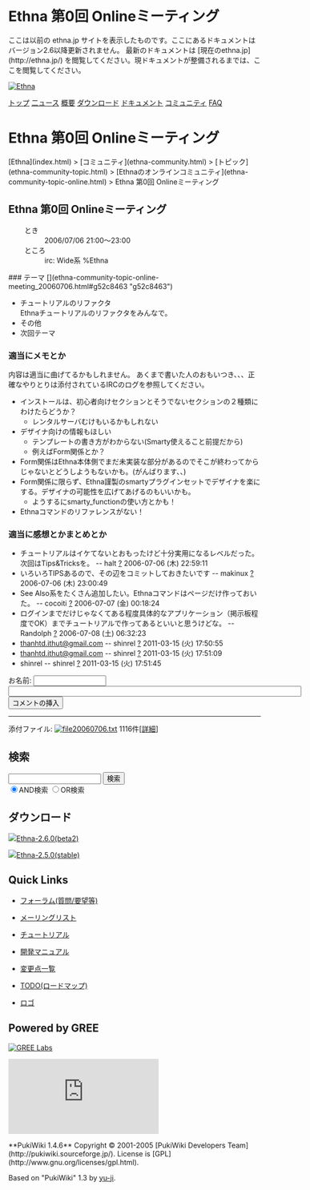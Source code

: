 # Ethna 第0回 Onlineミーティング
 <link rel="stylesheet" href="skin/ethna/ethna.css" title="ethna" type="text/css" charset="utf-8">

 <link rel="alternate" type="application/rss+xml" title="RSS" href="cmd=rss.html">

 <script type="text/javascript" src="skin/trackback.js"></script>

</head>
ここは以前の ethna.jp サイトを表示したものです。ここにあるドキュメントはバージョン2.6以降更新されません。  
最新のドキュメントは [現在のethna.jp](http://ethna.jp/) を閲覧してください。現ドキュメントが整備されるまでは、ここを閲覧してください。

<!-- ??BEGIN id:wrapper --><!-- ?? Navigator ?? ======================================================= -->

[![Ethna](image/navlogo.gif)](/)

[トップ](ethna.html "ethna (11d)") [二ュース](ethna-news.html "ethna-news (11d)") [概要](ethna-about.html "ethna-about (11d)") [ダウンロード](ethna-download.html "ethna-download (25d)") [ドキュメント](ethna-document.html "ethna-document (884d)") [コミュニティ](ethna-community.html "ethna-community (619d)") [FAQ](ethna-document-faq.html "ethna-document-faq (1240d)")

<!-- ?? Header ?? ========================================================== -->

# Ethna 第0回 Onlineミーティング 

<!-- ?? Content ?? ========================================================= -->
<!-- ??BEGIN id:main -->
<!-- ??BEGIN id:wrap_content -->
<!-- ??BEGIN id:content -->
<!-- ??BEGIN id:page_navigator -->
<!-- ??END id:PageNavigator -->
<!-- ??BEGIN id:body --> [Ethna](index.html) > [コミュニティ](ethna-community.html) > [トピック](ethna-community-topic.html) > [Ethnaのオンラインコミュニティ](ethna-community-topic-online.html) > Ethna 第0回 Onlineミーティング 
## Ethna 第0回 Onlineミーティング [](ethna-community-topic-online-meeting_20060706.html#w583fbd8 "w583fbd8")
<dl class="list1" style="padding-left:16px;margin-left:16px">
<dt>とき</dt>
<dd>2006/07/06 21:00〜23:00</dd>
<dt>ところ</dt>
<dd>irc: Wide系 %Ethna</dd>
</dl>
### テーマ [](ethna-community-topic-online-meeting_20060706.html#g52c8463 "g52c8463")

- チュートリアルのリファクタ  
Ethnaチュートリアルのリファクタをみんなで。
- その他
- 次回テーマ

### 適当にメモとか [](ethna-community-topic-online-meeting_20060706.html#vfa06201 "vfa06201")

内容は適当に曲げてるかもしれません。 あくまで書いた人のおもいつき、、、正確なやりとりは添付されているIRCのログを参照してください。

- インストールは、初心者向けセクションとそうでないセクションの２種類にわけたらどうか？
  - レンタルサーバむけもいるかもしれない
- デザイナ向けの情報もほしい
  - テンプレートの書き方がわからない(Smarty使えること前提だから)
  - 例えばForm関係とか？
- Form関係はEthna本体側でまだ未実装な部分があるのでそこが終わってからじゃないとどうしようもないかも。(がんばります、、)
- Form関係に限らず、Ethna謹製のsmartyプラグインセットでデザイナを楽にする。デザイナの可能性を広げてあげるのもいいかも。
  - ようするにsmarty\_functionの使い方とかも！
- Ethnaコマンドのリファレンスがない！

### 適当に感想とかまとめとか [](ethna-community-topic-online-meeting_20060706.html#sce615c0 "sce615c0")

- チュートリアルはイケてないとおもったけど十分実用になるレベルだった。次回はTips&Tricksを。 -- halt [?](cmd=edit&page=halt&refer=ethna-community-topic-online-meeting_20060706.html) 2006-07-06 (木) 22:59:11
- いろいろTIPSあるので、その辺をコミットしておきたいです -- makinux [?](cmd=edit&page=makinux&refer=ethna-community-topic-online-meeting_20060706.html) 2006-07-06 (木) 23:00:49
- See Also系をたくさん追加したい。Ethnaコマンドはページだけ作っておいた。 -- cocoiti [?](cmd=edit&page=cocoiti&refer=ethna-community-topic-online-meeting_20060706.html) 2006-07-07 (金) 00:18:24
- ログインまでだけじゃなくてある程度具体的なアプリケーション（掲示板程度でOK）までチュートリアルで作ってあるといいと思うけどな。 -- Randolph [?](cmd=edit&page=Randolph&refer=ethna-community-topic-online-meeting_20060706.html) 2006-07-08 (土) 06:32:23
- [thanhtd.ithut@gmail.com](mailto:thanhtd.ithut@gmail.com) -- shinrel [?](cmd=edit&page=shinrel&refer=ethna-community-topic-online-meeting_20060706.html) 2011-03-15 (火) 17:50:55
- [thanhtd.ithut@gmail.com](mailto:thanhtd.ithut@gmail.com) -- shinrel [?](cmd=edit&page=shinrel&refer=ethna-community-topic-online-meeting_20060706.html) 2011-03-15 (火) 17:51:09
- shinrel -- shinrel [?](cmd=edit&page=shinrel&refer=ethna-community-topic-online-meeting_20060706.html) 2011-03-15 (火) 17:51:45
  
<form action="http://ethna.jp/index.php" method="post"> 
<div><input type="hidden" name="encode_hint" value="ぷ"></div>
 <div>
  <input type="hidden" name="plugin" value="comment">
  <input type="hidden" name="refer" value="ethna-community-topic-online-meeting_20060706">
  <input type="hidden" name="comment_no" value="0">
  <input type="hidden" name="nodate" value="0">
  <input type="hidden" name="above" value="1">
  <input type="hidden" name="digest" value="f49b14f1d7310815fea1394f75415919">
  <label for="_p_comment_name_0">お名前: </label><input type="text" name="name" id="_p_comment_name_0" size="15">

  <input type="text" name="msg" id="_p_comment_comment_0" size="70">
  <input type="submit" name="comment" value="コメントの挿入">
 </div>
</form>
<!-- ??END id:body -->
<!-- ??BEGIN id:summary --><!-- ??END id:note -->
<!-- ??BEGIN id:trackback -->
<!-- ?? END id:trackback --><!-- ?? BEGIN id:attach -->

* * *
添付ファイル: [![file](image/file.png)20060706.txt](plugin=attach&pcmd=open&file=20060706.txt&refer=ethna-community-topic-online-meeting_20060706.html "2008/06/02 16:35:57 44.9KB") 1116件[[詳細](plugin=attach&pcmd=info&file=20060706.txt&refer=ethna-community-topic-online-meeting_20060706.html "添付ファイルの情報")]
<!-- ?? END id:attach -->
<!-- ?? END id:summary -->
<!-- ??END id:content -->
<!-- ?? END id:wrap_content --><!-- ??sidebar?? ========================================================== -->
<!-- ??BEGIN id:wrap_sidebar -->

<!-- ??BEGIN id:search_form -->

## 検索

<form action="http://ethna.jp/index.php?cmd=search" method="post">
            <input type="hidden" name="encode_hint" value="??">
            <input type="text" name="word" value="" size="20">
            <input type="submit" value="検索"><br>
            <input type="radio" name="type" value="AND" checked id="and_search"><label for="and_search">AND検索</label>
            <input type="radio" name="type" value="OR" id="or_search"><label for="or_search">OR検索</label>
    </form>

<!-- END id:search_form -->
<!-- ??BEGIN id:download_link -->

## ダウンロード

[![](image/minilogo.gif)Ethna-2.6.0(beta2)](ethna-download.html)

[![](image/minilogo.gif)Ethna-2.5.0(stable)](ethna-download.html)

<!-- END id:download_link -->
<!-- ??BEGIN id:download_link -->

## Quick Links

- [フォーラム(質問/要望等)](ethna-community-forum.html)
- [メーリングリスト](http://ml.ethna.jp/mailman/listinfo/users)

- [チュートリアル](ethna-document-tutorial.html)
- [開発マニュアル](ethna-document-dev_guide.html)
- [変更点一覧](ethna-document-changes.html)

- [TODO(ロードマップ)](TODO.html)
- [ロゴ](ethna-logo.html)

<!-- END id:download_link -->
<!-- ??BEGIN id:search_form -->

## Powered by GREE

 [![GREE Labs](http://labs.gree.jp/image/greelabs_logo.gif)](http://labs.gree.jp/)

<!-- END id:search_form -->
 [![SourceForge.jp](http://sourceforge.jp/sflogo.php?group_id=1343)](http://sourceforge.jp/)

<!-- ??END id:sidebar -->
<!-- ??END id:wrap_sidebar -->
<!-- ??END id:main --><!-- ?? Footer ?? ========================================================== -->
<!-- ??BEGIN id:footer -->
<!-- ??BEGIN id:copyright --> **PukiWiki 1.4.6** Copyright © 2001-2005 [PukiWiki Developers Team](http://pukiwiki.sourceforge.jp/). License is [GPL](http://www.gnu.org/licenses/gpl.html).  
 Based on "PukiWiki" 1.3 by [yu-ji](http://factage.com/yu-ji/).
<!-- ??END id:copyright -->
<!-- ??END id:footer --><!-- ?? END ?? ============================================================= -->
<!-- ??END id:wrapper -->
